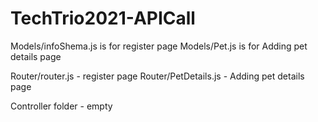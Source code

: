 # TechTrio2021-APICall
Models/infoShema.js is for register page
Models/Pet.js is for Adding pet details page

Router/router.js - register page
Router/PetDetails.js - Adding pet details page

Controller folder - empty

